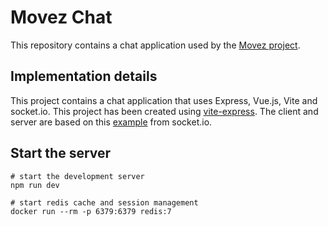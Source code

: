 # Movez Chat

This repository contains a chat application used by the [Movez project](https://www.eur.nl/essb/informatie-voor/onderzoekers/movez-lab/onderzoekers).

## Implementation details

This project contains a chat application that uses Express, Vue.js, Vite and socket.io. This project has been created using [vite-express](https://github.com/szymmis/vite-express).
The client and server are based on this [example](https://socket.io/get-started/private-messaging-part-4/) from socket.io.


## Start the server

```
# start the development server
npm run dev

# start redis cache and session management
docker run --rm -p 6379:6379 redis:7
```

